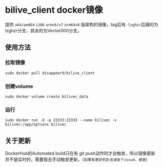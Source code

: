# bilive_client docker镜像

提供 `x64/amd64` `i386` `armv6/v7` `arm64v8` 版架构的镜像，tag后有`-lzghzr`后缀的为lzghzr分支，其余的为Vector000分支。  

## 使用方法  

### 拉取镜像  

    sudo docker pull disappear9/bilive_client
### 创建volume  

    sudo docker volume create bilivec_data
### 运行  

    sudo docker run -d -p 23333:23333 --name bilivec -v bilivec:/app/options bilivec

## 关于更新  

DockerHub的Automated build只在有 git push动作时才会触发，所以镜像更新并不是实时的，需要我去手动触发更新。（`如果有更好的办法请发个issue，感谢`）
